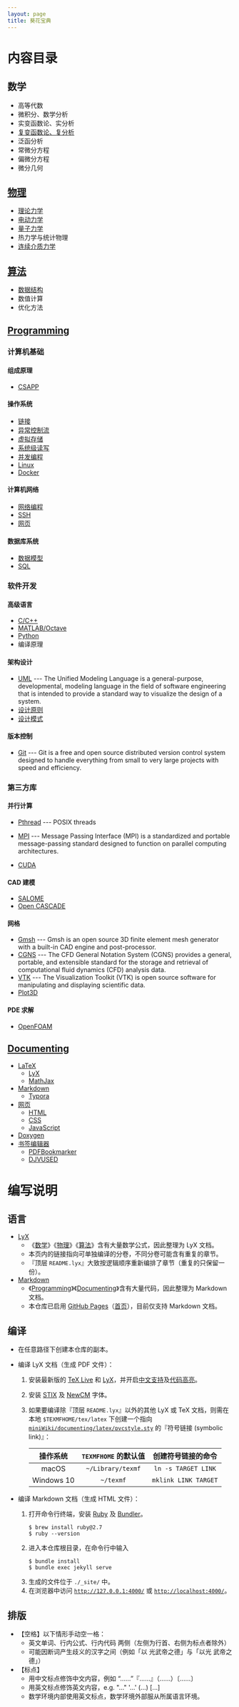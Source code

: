 ```yaml
---
layout: page
title: 葵花宝典
---
```


# 内容目录

## 数学

- 高等代数
- 微积分、数学分析
- 实变函数论、实分析
- [复变函数论、复分析](./mathematics/complex_analysis.md)
- 泛函分析
- 常微分方程
- 偏微分方程
- 微分几何

## [物理](./physics/README.md)

- [理论力学](./physics/classical/README.md)
- [电动力学](./physics/maxwell/README.md)
- [量子力学](./physics/quantum/README.md)
- 热力学与统计物理
- [连续介质力学](./physics/continuum/README.md)

## [算法](./algorithms/README.md)

- [数据结构](./algorithms/data_structures/README.md)
- 数值计算
- 优化方法

## [Programming](./programming/README.md)

### 计算机基础

#### 组成原理

- [CSAPP](./programming/csapp.md)

#### 操作系统

- [链接](./programming/csapp/7_linking.md)
- [异常控制流](./programming/csapp/8_exceptional_control_flow.md)
- [虚拟存储](./programming/9_virtual_memory.md)
- [系统级读写](./programming/10_system_level_io.md)
- [并发编程](./programming/12_concurrent_programming.md)
- [Linux](./programming/linux.md)
- [Docker](./programming/docker.md)

#### 计算机网络

- [网络编程](./programming/csapp/11_network_programming.md)
- [SSH](./programming/linux/ssh.md)
- [网页](./documenting/web/README.md)

#### 数据库系统

- [数据模型](./programming/database/data_models.md)
- [SQL](./programming/database/sql.md)

### 软件开发

#### 高级语言

- [C/C++](./programming/languages/cpp.md)
- [MATLAB/Octave](./programming/languages/octave.md)
- [Python](./programming/languages/python.md)
- 编译原理

#### 架构设计

- [UML](./programming/design/uml/README.md) --- The Unified Modeling Language is a general-purpose, developmental, modeling language in the field of software engineering that is intended to provide a standard way to visualize the design of a system.
- [设计原则](./programming/design/principles/README.md)
- [设计模式](./programming/design/patterns/README.md)

#### 版本控制

- [Git](./programming/git.md) --- Git is a free and open source distributed version control system designed to handle everything from small to very large projects with speed and efficiency.

### 第三方库

#### 并行计算

- [Pthread](./programming/csapp/12_concurrent_programming.md#parallel) --- POSIX threads

- [MPI](./programming/mpi.md) --- Message Passing Interface (MPI) is a standardized and portable message-passing standard designed to function on parallel computing architectures.

- [CUDA](./programming/cuda.md)

#### CAD 建模

- [SALOME](www.salome-platform.org)
- [Open CASCADE](https://www.opencascade.com)

#### 网格

- [Gmsh](./programming/mesh/gmsh.md) --- Gmsh is an open source 3D finite element mesh generator with a built-in CAD engine and post-processor.
- [CGNS](./programming/mesh/cgns.md) --- The CFD General Notation System (CGNS) provides a general, portable, and extensible standard for the storage and retrieval of computational fluid dynamics (CFD) analysis data.
- [VTK](./programming/mesh/vtk.md) --- The Visualization Toolkit (VTK) is open source software for manipulating and displaying scientific data.
- [Plot3D](./programming/mesh/plot3d.md)

#### PDE 求解

- [OpenFOAM](./programming/openfoam.md)

## [Documenting](./documenting/README.md)
- [LaTeX](./documenting/latex/README.md)
  - [LyX](./documenting/latex/README.md#LyX)
  - [MathJax](./documenting/latex/README.md#MathJax)
- [Markdown](./documenting/markdown.md)
  - [Typora](./documenting/markdown.md#Typora)
- [网页](./documenting/web/README.md)
  - [HTML](./documenting/web/html.md)
  - [CSS](./documenting/web/css.md)
  - [JavaScript](./documenting/web/javascript.md)
- [Doxygen](./documenting/doxygen.md)
- [书签编辑器](./documenting/bookmark)
  - [PDFBookmarker](./documenting/bookmark.md#PDFBookmarker)
  - [DJVUSED](./documenting/bookmark.md#DJVUSED)

# 编写说明

## 语言
- [LyX](./documenting/latex/README.md#LyX)
  - 《[数学](#数学)》《[物理](#物理)》《[算法](#算法)》含有大量数学公式，因此整理为 LyX 文档。
  - 本页内的链接指向可单独编译的分卷，不同分卷可能含有重复的章节。
  - 『顶层 `README.lyx`』大致按逻辑顺序重新编排了章节（重复的只保留一份）。
- [Markdown](./documenting/markdown.md)
  - 《[Programming](#Programming)》《[Documenting](#Documenting)》含有大量代码，因此整理为 Markdown 文档。
  - 本仓库已启用 [GitHub Pages](https://docs.github.com/en/github/working-with-github-pages)（[首页](https://pvcstillingradschool.github.io/miniWiki/)），目前仅支持 Markdown 文档。

## 编译

- 在任意路径下创建本仓库的副本。
- 编译 LyX 文档（生成 PDF 文件）：
  1. 安装最新版的 [TeX Live](./documenting/latex/README.md#TeX-Live) 和 [LyX](./documenting/latex/README.md#LyX)，并开启[中文支持](./documenting/latex/README.md#LyX-中文支持)及[代码高亮](./documenting/latex/README.md#LyX-代码高亮)。
  1. 安装 [STIX](https://github.com/stipub/stixfonts) 及 [NewCM](https://ctan.org/tex-archive/fonts/newcomputermodern) 字体。
  1. 如果要编译除『顶层 `README.lyx`』以外的其他 LyX 或 TeX 文档，则需在本地 `$TEXMFHOME/tex/latex` 下创建一个指向 [`miniWiki/documenting/latex/pvcstyle.sty`](./documenting/latex/pvcstyle.sty) 的『符号链接 (symbolic link)』：
    
     |  操作系统  | `TEXMFHOME` 的默认值 |  创建符号链接的命令  |
     | :--------: | :------------------: | :------------------: |
     |   macOS    |  `~/Library/texmf`   | `ln -s TARGET LINK`  |
     | Windows 10 |      `~/texmf`       | `mklink LINK TARGET` |

- 编译 Markdown 文档（生成 HTML 文件）：
  1. 打开命令行终端，安装 [Ruby](https://www.ruby-lang.org/en/documentation/installation) 及 [Bundler](https://bundler.io/guides/bundler_2_upgrade.html#installing-bundler-2)。
     ```shell
     $ brew install ruby@2.7
     $ ruby --version
     ```
  1. 进入本仓库根目录，在命令行中输入
     ```shell
     $ bundle install
     $ bundle exec jekyll serve
     ```
  1. 生成的文件位于 `./_site/` 中。
  1. 在浏览器中访问 [`http://127.0.0.1:4000/`](http://127.0.0.1:4000/) 或 [`http://localhost:4000/`](http://localhost:4000/)。

## 排版

- 【空格】以下情形手动空一格：
  - 英文单词、行内公式、行内代码 两侧（左侧为行首、右侧为标点者除外）
  - 可能因断词产生歧义的汉字之间（例如「以 光武帝之德」与「以光 武帝之德」）
- 【标点】
  - 用中文标点修饰中文内容，例如 “……”『……』（……）〔……〕
  - 用英文标点修饰英文内容，e.g. "..." '...' (...) [...]
  - 数学环境内部使用英文标点，数学环境外部服从所属语言环境。
